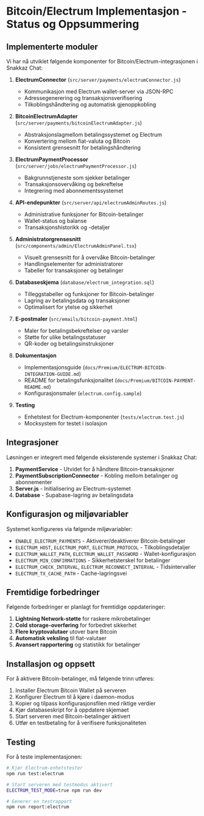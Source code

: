 # Bitcoin/Electrum Implementasjon - Status og Oppsummering

## Implementerte moduler

Vi har nå utviklet følgende komponenter for Bitcoin/Electrum-integrasjonen i Snakkaz Chat:

1. **ElectrumConnector** (`src/server/payments/electrumConnector.js`)
   - Kommunikasjon med Electrum wallet-server via JSON-RPC
   - Adressegenerering og transaksjonsverifisering
   - Tilkoblingshåndtering og automatisk gjenoppkobling

2. **BitcoinElectrumAdapter** (`src/server/payments/bitcoinElectrumAdapter.js`)
   - Abstraksjonslagmellom betalingssystemet og Electrum
   - Konvertering mellom fiat-valuta og Bitcoin
   - Konsistent grensesnitt for betalingshåndtering

3. **ElectrumPaymentProcessor** (`src/server/jobs/electrumPaymentProcessor.js`)
   - Bakgrunnstjeneste som sjekker betalinger
   - Transaksjonsovervåking og bekreftelse
   - Integrering med abonnementssystemet

4. **API-endepunkter** (`src/server/api/electrumAdminRoutes.js`)
   - Administrative funksjoner for Bitcoin-betalinger
   - Wallet-status og balanse
   - Transaksjonshistorikk og -detaljer

5. **Administratorgrensesnitt** (`src/components/admin/ElectrumAdminPanel.tsx`)
   - Visuelt grensesnitt for å overvåke Bitcoin-betalinger
   - Handlingselementer for administratorer
   - Tabeller for transaksjoner og betalinger

6. **Databaseskjema** (`database/electrum_integration.sql`)
   - Tilleggstabeller og funksjoner for Bitcoin-betalinger
   - Lagring av betalingsdata og transaksjoner
   - Optimalisert for ytelse og sikkerhet

7. **E-postmaler** (`src/emails/bitcoin-payment.html`)
   - Maler for betalingsbekreftelser og varsler
   - Støtte for ulike betalingsstatuser
   - QR-koder og betalingsinstruksjoner

8. **Dokumentasjon**
   - Implementasjonsguide (`docs/Premium/ELECTRUM-BITCOIN-INTEGRATION-GUIDE.md`)
   - README for betalingsfunksjonalitet (`docs/Premium/BITCOIN-PAYMENT-README.md`)
   - Konfigurasjonsmaler (`electrum.config.sample`)

9. **Testing**
   - Enhetstest for Electrum-komponenter (`tests/electrum.test.js`)
   - Mocksystem for testet i isolasjon

## Integrasjoner

Løsningen er integrert med følgende eksisterende systemer i Snakkaz Chat:

1. **PaymentService** - Utvidet for å håndtere Bitcoin-transaksjoner
2. **PaymentSubscriptionConnector** - Kobling mellom betalinger og abonnementer
3. **Server.js** - Initialisering av Electrum-systemet
4. **Database** - Supabase-lagring av betalingsdata

## Konfigurasjon og miljøvariabler

Systemet konfigureres via følgende miljøvariabler:

- `ENABLE_ELECTRUM_PAYMENTS` - Aktiverer/deaktiverer Bitcoin-betalinger
- `ELECTRUM_HOST`, `ELECTRUM_PORT`, `ELECTRUM_PROTOCOL` - Tilkoblingsdetaljer
- `ELECTRUM_WALLET_PATH`, `ELECTRUM_WALLET_PASSWORD` - Wallet-konfigurasjon
- `ELECTRUM_MIN_CONFIRMATIONS` - Sikkerhetsterskel for betalinger
- `ELECTRUM_CHECK_INTERVAL`, `ELECTRUM_RECONNECT_INTERVAL` - Tidsintervaller
- `ELECTRUM_TX_CACHE_PATH` - Cache-lagringsvei

## Fremtidige forbedringer

Følgende forbedringer er planlagt for fremtidige oppdateringer:

1. **Lightning Network-støtte** for raskere mikrobetalinger
2. **Cold storage-overføring** for forbedret sikkerhet
3. **Flere kryptovalutaer** utover bare Bitcoin
4. **Automatisk veksling** til fiat-valutaer
5. **Avansert rapportering** og statistikk for betalinger

## Installasjon og oppsett

For å aktivere Bitcoin-betalinger, må følgende trinn utføres:

1. Installer Electrum Bitcoin Wallet på serveren
2. Konfigurer Electrum til å kjøre i daemon-modus
3. Kopier og tilpass konfigurasjonsfilen med riktige verdier
4. Kjør databaseskript for å oppdatere skjemaet
5. Start serveren med Bitcoin-betalinger aktivert
6. Utfør en testbetaling for å verifisere funksjonaliteten

## Testing

For å teste implementasjonen:

```bash
# Kjør Electrum-enhetstester
npm run test:electrum

# Start serveren med testmodus aktivert
ELECTRUM_TEST_MODE=true npm run dev

# Generer en testrapport
npm run report:electrum
```
